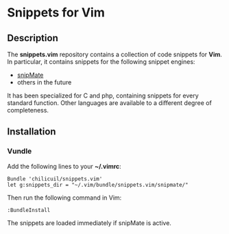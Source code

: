 # Snippets for Vim

## Description

The **snippets.vim** repository contains a collection of code snippets for **Vim**. In particular, it contains snippets for the following snippet engines:

* [snipMate](https://github.com/msanders/snipmate.vim)
* others in the future

It has been specialized for C and php, containing snippets for every standard function. Other languages are available to a different degree of completeness.

## Installation

### Vundle

Add the following lines to your **~/.vimrc**:

    Bundle 'chilicuil/snippets.vim'
    let g:snippets_dir = "~/.vim/bundle/snippets.vim/snipmate/"

Then run the following command in Vim:

    :BundleInstall

The snippets are loaded immediately if snipMate is active.
